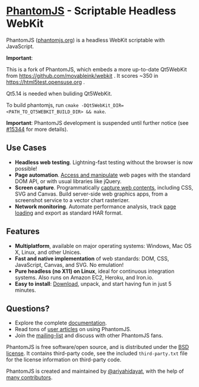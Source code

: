 # [PhantomJS](http://phantomjs.org) - Scriptable Headless WebKit

PhantomJS ([phantomjs.org](http://phantomjs.org)) is a headless WebKit scriptable with JavaScript.

**Important**:

This is a fork of PhantomJS, which embeds a more up-to-date Qt5WebKit from https://github.com/movableink/webkit . It scores ~350 in https://html5test.opensuse.org .

Qt5.14 is needed when buliding Qt5WebKit.

To build phantomjs, run `cmake -DQt5WebKit_DIR=<PATH_TO_QT5WEBKIT_BUILD_DIR> && make`.

**Important**: PhantomJS development is suspended until further notice (see [#15344](https://github.com/ariya/phantomjs/issues/15344) for more details).

## Use Cases

- **Headless web testing**. Lightning-fast testing without the browser is now possible!
- **Page automation**. [Access and manipulate](http://phantomjs.org/page-automation.html) web pages with the standard DOM API, or with usual libraries like jQuery.
- **Screen capture**. Programmatically [capture web contents](http://phantomjs.org/screen-capture.html), including CSS, SVG and Canvas. Build server-side web graphics apps, from a screenshot service to a vector chart rasterizer.
- **Network monitoring**. Automate performance analysis, track [page loading](http://phantomjs.org/network-monitoring.html) and export as standard HAR format.

## Features

- **Multiplatform**, available on major operating systems: Windows, Mac OS X, Linux, and other Unices.
- **Fast and native implementation** of web standards: DOM, CSS, JavaScript, Canvas, and SVG. No emulation!
- **Pure headless (no X11) on Linux**, ideal for continuous integration systems. Also runs on Amazon EC2, Heroku, and Iron.io.
- **Easy to install**: [Download](http://phantomjs.org/download.html), unpack, and start having fun in just 5 minutes.

## Questions?

- Explore the complete [documentation](http://phantomjs.org/documentation/).
- Read tons of [user articles](http://phantomjs.org/buzz.html) on using PhantomJS.
- Join the [mailing-list](http://groups.google.com/group/phantomjs) and discuss with other PhantomJS fans.

PhantomJS is free software/open source, and is distributed under the [BSD license](http://opensource.org/licenses/BSD-3-Clause). It contains third-party code, see the included `third-party.txt` file for the license information on third-party code.

PhantomJS is created and maintained by  [@ariyahidayat](http://twitter.com/AriyaHidayat), with the help of [many contributors](https://github.com/ariya/phantomjs/contributors).
